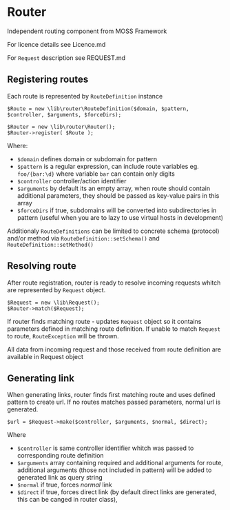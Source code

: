 # Router

Independent routing component from MOSS Framework

For licence details see Licence.md

For ``Request`` description see REQUEST.md

## Registering routes

Each route is represented by ``RouteDefinition`` instance

	$Route = new \lib\router\RouteDefinition($domain, $pattern, $controller, $arguments, $forceDirs);

	$Router = new \lib\router\Router();
	$Router->register( $Route );

Where:

* ``$domain`` defines domain or subdomain for pattern
* ``$pattern`` is a regular expression, can include route variables eg. ``foo/{bar:\d}`` where variable ``bar`` can contain only digits
* ``$controller`` controller/action identifier
* ``$arguments`` by default its an empty array, when route should contain additional parameters, they should be passed as key-value pairs in this array
* ``$forceDirs`` if true, subdomains will be converted into subdirectories in pattern (useful when you are to lazy to use virtual hosts in development)

Additionaly ``RouteDefinitions`` can be limited to concrete schema (protocol) and/or method via ``RouteDefinition::setSchema()`` and ``RouteDefinition::setMethod()``

## Resolving route

After route registration, router is ready to resolve incoming requests whitch are represented by ``Request`` object.

	$Request = new \lib\Request();
	$Router->match($Request);

If router finds matching route - updates ``Request`` object so it contains parameters defined in matching route definition.
If unable to match ``Request`` to route, ``RouteException`` will be thrown.

All data from incoming request and those received from route definition are available in Request object

## Generating link

When generating links, router finds first matching route and uses defined pattern to create url. If no routes matches passed parameters, normal url is generated.

	$url = $Request->make($controller, $arguments, $normal, $direct);

Where

* ``$controller`` is same controller identifier whitch was passed to corresponding route definition
* ``$arguments`` array containing required and additional arguments for route, additional arguments (those not included in pattern) will be added to generated link as query string
* ``$normal`` if true, forces _normal_ link
* ``$direct`` if true, forces direct link (by default direct links are generated, this can be canged in router class),